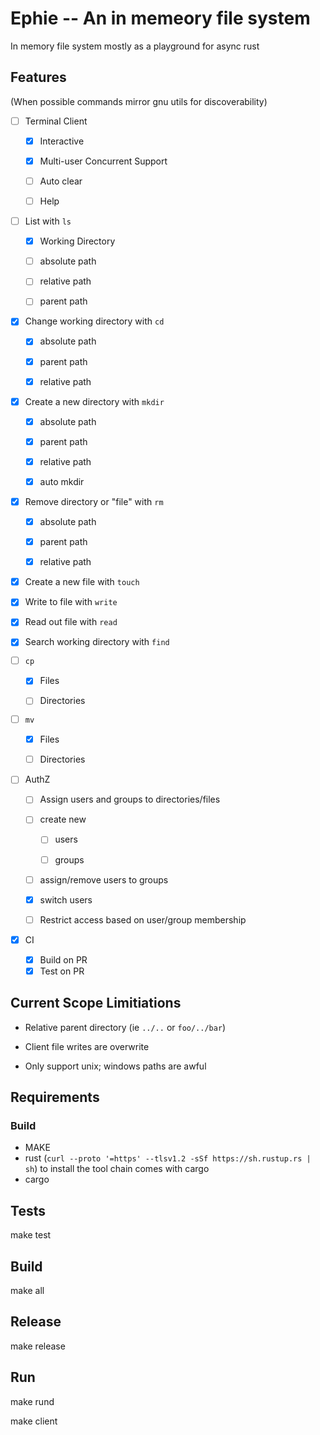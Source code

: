 # Ephie -- An in memeory file system

In memory file system mostly as a playground for async rust

## Features
(When possible commands mirror gnu utils for discoverability)

- [ ] Terminal Client

  - [X] Interactive

  - [X] Multi-user Concurrent Support

  - [ ] Auto clear

  - [ ] Help

- [ ] List with `ls`

  - [X] Working Directory

  - [ ] absolute path

  - [ ] relative path

  - [ ] parent path

- [X] Change working directory with `cd`

  - [X] absolute path

  - [X] parent path

  - [X] relative path

- [X] Create a new directory with `mkdir`

  - [X] absolute path

  - [X] parent path

  - [X] relative path

  - [X] auto mkdir

- [X] Remove directory or "file" with `rm`

  - [X] absolute path

  - [X] parent path

  - [X] relative path

- [X] Create a new file with `touch`

- [X] Write to file with `write`

- [X] Read out file with `read`

- [X] Search working directory with `find`

- [ ] `cp`

  - [X] Files

  - [ ] Directories

- [ ] `mv`

  - [X] Files

  - [ ] Directories

- [ ] AuthZ

  - [ ] Assign users and groups to directories/files

  - [ ] create new

    - [ ] users

    - [ ] groups 

  - [ ] assign/remove users to groups

  - [X] switch users

  - [ ] Restrict access based on user/group membership 

- [X] CI
  - [X] Build on PR
  - [X] Test on PR

## Current Scope Limitiations

- Relative parent directory (ie `../..` or `foo/../bar`)

- Client file writes are overwrite

- Only support unix; windows paths are awful


## Requirements
### Build
- MAKE
- rust (`curl --proto '=https' --tlsv1.2 -sSf https://sh.rustup.rs | sh`) to install the tool chain comes with cargo
- cargo

## Tests
make test

## Build
make all

## Release
make release

## Run
make rund

make client

